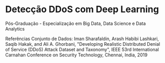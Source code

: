 # Detecção DDoS com Deep Learning
 Pós-Graduação - Especialização em Big Data, Data Science e Data Analytics

Referências Conjunto de Dados:
Iman Sharafaldin, Arash Habibi Lashkari, Saqib Hakak, and Ali A. Ghorbani, "Developing Realistic Distributed Denial of Service (DDoS) Attack Dataset and Taxonomy", IEEE 53rd International Carnahan Conference on Security Technology, Chennai, India, 2019
